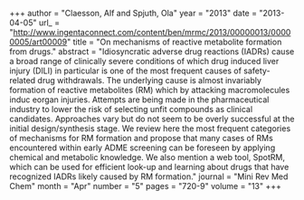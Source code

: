 +++
author = "Claesson, Alf and Spjuth, Ola"
year = "2013"
date = "2013-04-05"
url_ = "http://www.ingentaconnect.com/content/ben/mrmc/2013/00000013/00000005/art00009"
title = "On mechanisms of reactive metabolite formation from drugs."
abstract = "Idiosyncratic adverse drug reactions (IADRs) cause a broad range of clinically severe conditions of which drug induced liver injury (DILI) in particular is one of the most frequent causes of safety-related drug withdrawals. The underlying cause is almost invariably formation of reactive metabolites (RM) which by attacking macromolecules induc eorgan injuries. Attempts are being made in the pharmaceutical industry to lower the risk of selecting unfit compounds as clinical candidates. Approaches vary but do not seem to be overly successful at the initial design/synthesis stage. We review here the most frequent categories of mechanisms for RM formation and propose that many cases of RMs encountered within early ADME screening can be foreseen by applying chemical and metabolic knowledge. We also mention a web tool, SpotRM, which can be used for efficient look-up and learning about drugs that have recognized IADRs likely caused by RM formation."
journal = "Mini Rev Med Chem"
month = "Apr"
number = "5"
pages = "720-9"
volume = "13"
+++
